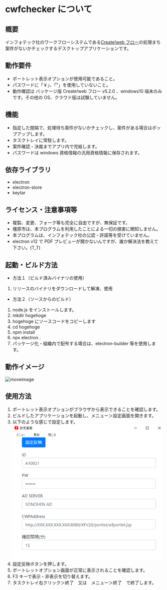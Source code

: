 # cwfchecker について

## 概要

インフォテック社のワークフローシステムである[Create!web フロー](https://www.createwebflow.jp/)の処理まち案件がないかチェックするデスクトップアプリケーションです。

## 動作要件

- ポートレット表示オプションが使用可能であること。
- パスワードに「￥」、「"」を使用していないこと。
- 動作確認は バッケージ版 Create!web フロー v5.2.0 、windows10 端末のみです。その他の OS、クラウド版は試験していません。

## 機能

- 指定した間隔で、処理待ち案件がないかチェックし、案件がある場合はポップアップします。
- タスクトレイに常駐します。
- 案件確認・決裁までアプリ内で完結します。
- パスワードは windows 資格情報の汎用資格情報に保存されます。

## 依存ライブラリ

- electron
- electron-store
- keytar

## ライセンス・注意事項等

- 複製、変更、フォーク等も完全に自由ですが、無保証です。
- 橿原市は、本プログラムを利用したことによる一切の損害に関知しません。
- 本プログラムは、インフォテック社の公認・許諾等を受けていません。
- electron v12 で PDF プレビューが開かないんですが、誰か解決法を教えて下さい。(T_T)

## 起動・ビルド方法

- 方法１（ビルド済みバイナリの使用）

1.  リリースのバイナリをダウンロードして解凍、使用

- 方法２（ソースからのビルド）

1. node.js をインストールします。
1. mkdir hogehoge
1. hogehoge にソースコードをコピーします
1. cd hogehoge
1. npm install
1. npx electron .
1. パッケージ化・組織内で配布する場合は、electron-builder 等を使用します。

## 動作イメージ

![moveimage](images/capture.gif)

## 使用方法

1.  ポートレット表示オプションがブラウザから表示できることを確認します。
1.  ビルドしたアプリケーションを起動し、メニュー＞設定画面を開きます。
1.  以下のような感じで設定します。
    ![settings](images/settings.png)
1.  設定反映ボタンを押します。
1.  ポートレットオプション画面が正常に表示されることを確認します。
1.  F3 キーで表示・非表示を切り替えます。
1.  タスクトレイ右クリック＞終了　又は　メニュー＞終了　で終了します。
